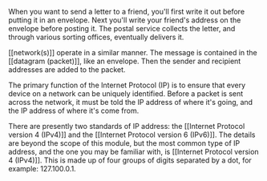 When you want to send a letter to a friend, you'll first write it out before putting it in an envelope. Next you'll write your friend's address on the envelope before posting it. The postal service collects the letter, and through various sorting offices, eventually delivers it.

[[network(s)]] operate in a similar manner. The message is contained in the [[datagram (packet)]], like an envelope. Then the sender and recipient addresses are added to the packet.

The primary function of the Internet Protocol (IP) is to ensure that every device on a network can be uniquely identified. Before a packet is sent across the network, it must be told the IP address of where it's going, and the IP address of where it's come from.

There are presently two standards of IP address: the [[Internet Protocol version 4 (IPv4)]] and the [[Internet Protocol version 6 (IPv6)]]. The details are beyond the scope of this module, but the most common type of IP address, and the one you may be familiar with, is [[Internet Protocol version 4 (IPv4)]]. This is made up of four groups of digits separated by a dot, for example: 127.100.0.1.